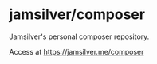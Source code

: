 # jamsilver/composer
Jamsilver's personal composer repository.

Access at https://jamsilver.me/composer
